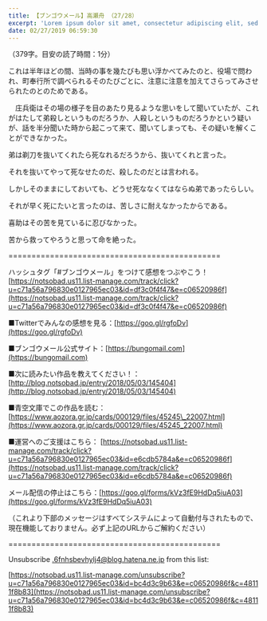 ```yaml
---
title: 【ブンゴウメール】高瀬舟 （27/28）
excerpt: 'Lorem ipsum dolor sit amet, consectetur adipiscing elit, sed do eiusmod tempor incididunt ut labore et dolore magna aliqua. Praesent elementum facilisis leo vel fringilla est ullamcorper eget. At imperdiet dui accumsan sit amet nulla facilisi morbi tempus.'
date: 02/27/2019 06:59:30
---
```


（379字。目安の読了時間：1分）

これは半年ほどの間、当時の事を幾たびも思い浮かべてみたのと、役場で問われ、町奉行所で調べられるそのたびごとに、注意に注意を加えてさらってみさせられたのとのためである。

　庄兵衛はその場の様子を目のあたり見るような思いをして聞いていたが、これがはたして弟殺しというものだろうか、人殺しというものだろうかという疑いが、話を半分聞いた時から起こって来て、聞いてしまっても、その疑いを解くことができなかった。

弟は剃刀を抜いてくれたら死なれるだろうから、抜いてくれと言った。

それを抜いてやって死なせたのだ、殺したのだとは言われる。

しかしそのままにしておいても、どうせ死ななくてはならぬ弟であったらしい。

それが早く死にたいと言ったのは、苦しさに耐えなかったからである。

喜助はその苦を見ているに忍びなかった。

苦から救ってやろうと思って命を絶った。

\==============================================

ハッシュタグ「#ブンゴウメール」をつけて感想をつぶやこう！ [https://notsobad.us11.list-manage.com/track/click?u=c71a56a796830e0127965ec03&id=df3c0f4f47&e=c06520986f](https://notsobad.us11.list-manage.com/track/click?u=c71a56a796830e0127965ec03&id=df3c0f4f47&e=c06520986f)

■Twitterでみんなの感想を見る：[https://goo.gl/rgfoDv](https://goo.gl/rgfoDv)

■ブンゴウメール公式サイト：[https://bungomail.com](https://bungomail.com)

■次に読みたい作品を教えてください！：[http://blog.notsobad.jp/entry/2018/05/03/145404](http://blog.notsobad.jp/entry/2018/05/03/145404)

■青空文庫でこの作品を読む：[https://www.aozora.gr.jp/cards/000129/files/45245\_22007.html](https://www.aozora.gr.jp/cards/000129/files/45245_22007.html)

■運営へのご支援はこちら： [https://notsobad.us11.list-manage.com/track/click?u=c71a56a796830e0127965ec03&id=e6cdb5784a&e=c06520986f](https://notsobad.us11.list-manage.com/track/click?u=c71a56a796830e0127965ec03&id=e6cdb5784a&e=c06520986f)

メール配信の停止はこちら：[https://goo.gl/forms/kVz3fE9HdDq5iuA03](https://goo.gl/forms/kVz3fE9HdDq5iuA03)

（これより下部のメッセージはすべてシステムによって自動付与されたもので、現在機能しておりません。必ず上記のURLからご解約ください）

\==============================================

Unsubscribe .6fnhsbevhylj4@blog.hatena.ne.jp from this list:

[https://notsobad.us11.list-manage.com/unsubscribe?u=c71a56a796830e0127965ec03&id=bc4d3c9b63&e=c06520986f&c=48111f8b83](https://notsobad.us11.list-manage.com/unsubscribe?u=c71a56a796830e0127965ec03&id=bc4d3c9b63&e=c06520986f&c=48111f8b83)